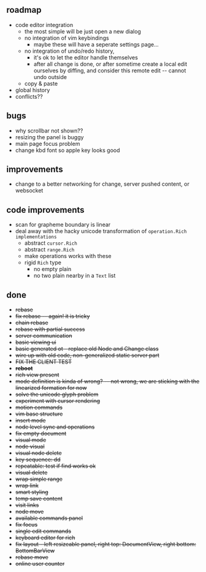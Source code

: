 ## roadmap

* code editor integration
    * the most simple will be just open a new dialog
    * no integration of vim keybindings
        * maybe these will have a seperate settings page...
    * no integration of undo/redo history, 
        * it's ok to let the editor handle themselves
        * after all change is done, or after sometime
          create a local edit ourselves by diffing, and consider
          this remote edit -- cannot undo outside
    * copy & paste
* global history
* conflicts??

## bugs

* why scrollbar not shown??
* resizing the panel is buggy
* main page focus problem
* change kbd font so apple key looks good


## improvements

* change to a better networking for change, server pushed content, or websocket

## code improvements

* scan for grapheme boundary is linear
* deal away with the hacky unicode transformation of `operation.Rich implementations`
    * abstract `cursor.Rich`
    * abstract `range.Rich`
    * make operations works with these
    * rigid `Rich` type
        * no empty plain
        * no two plain nearby in a `Text` list

## done

* ~~rebase~~
* ~~fix rebase -- again! it is tricky~~
* ~~chain rebase~~
* ~~rebase with partial success~~
* ~~server communication~~
* ~~basic viewing ui~~
* ~~basic generated ot - replace old Node and Change class~~
* ~~wire up with old code, non-generalized static server part~~
* ~~FIX THE CLIENT TEST~~
* ~~**reboot**~~
* ~~rich view present~~
* ~~mode definition is kinda of wrong? -- not wrong, we are sticking with the linearized formation for now~~
* ~~solve the unicode glyph problem~~
* ~~experiment with cursor rendering~~
* ~~motion commands~~
* ~~vim base structure~~
* ~~insert mode~~
* ~~node level sync and operations~~
* ~~fix empty document~~
* ~~visual mode~~
* ~~node visual~~
* ~~visual node delete~~
* ~~key sequence: dd~~
* ~~repeatable: test if find works ok~~
* ~~visual delete~~
* ~~wrap simple range~~
* ~~wrap link~~
* ~~smart styling~~
* ~~temp save content~~
* ~~visit links~~
* ~~node move~~
* ~~available commands panel~~
* ~~fix focus~~
* ~~single edit commands~~
* ~~keyboard editor for rich~~
* ~~fix layout - left resizeable panel, right top: DocumentView, right bottom: BottomBarView~~
* ~~rebase move~~
* ~~online user counter~~





